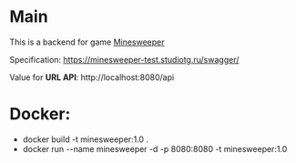 # Main
This is a backend for game [Minesweeper](https://minesweeper-test.studiotg.ru/)

Specification: https://minesweeper-test.studiotg.ru/swagger/

Value for **URL API**: http://localhost:8080/api

# Docker:
* docker build -t minesweeper:1.0 .
* docker run --name minesweeper -d -p 8080:8080 -t minesweeper:1.0